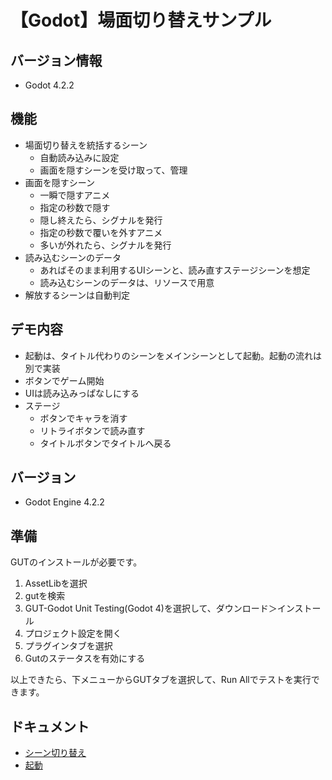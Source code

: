 # 【Godot】場面切り替えサンプル

## バージョン情報

- Godot 4.2.2

## 機能

- 場面切り替えを統括するシーン
  - 自動読み込みに設定
  - 画面を隠すシーンを受け取って、管理
- 画面を隠すシーン
  - 一瞬で隠すアニメ
  - 指定の秒数で隠す
  - 隠し終えたら、シグナルを発行
  - 指定の秒数で覆いを外すアニメ
  - 多いが外れたら、シグナルを発行
- 読み込むシーンのデータ
  - あればそのまま利用するUIシーンと、読み直すステージシーンを想定
  - 読み込むシーンのデータは、リソースで用意
- 解放するシーンは自動判定

## デモ内容

- 起動は、タイトル代わりのシーンをメインシーンとして起動。起動の流れは別で実装
- ボタンでゲーム開始
- UIは読み込みっぱなしにする
- ステージ
  - ボタンでキャラを消す
  - リトライボタンで読み直す
  - タイトルボタンでタイトルへ戻る

## バージョン

- Godot Engine 4.2.2

## 準備

GUTのインストールが必要です。

1. AssetLibを選択
2. gutを検索
3. GUT-Godot Unit Testing(Godot 4)を選択して、ダウンロード＞インストール
4. プロジェクト設定を開く
5. プラグインタブを選択
6. Gutのステータスを有効にする

以上できたら、下メニューからGUTタブを選択して、Run Allでテストを実行できます。

## ドキュメント

- [シーン切り替え](docs/change-scene.md)
- [起動](docs/boot.md)

